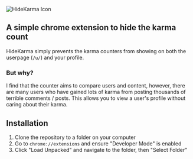 ![HideKarma Icon](/resource/image/icon/logo.png)
## A simple chrome extension to hide the karma count

HideKarma simply prevents the karma counters from showing on both the userpage (`/u/`) and your profile.

### But why?
I find that the counter aims to compare users and content, however, there are many users who have gained lots of karma from posting thousands of terrible comments / posts.
This allows you to view a user's profile without caring about their karma.

## Installation

1. Clone the repository to a folder on your computer
2. Go to `chrome://extensions` and ensure "Developer Mode" is enabled
3. Click "Load Unpacked" and navigate to the folder, then "Select Folder"
